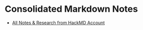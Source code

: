 # Consolidated Markdown Notes

- [All Notes & Research from HackMD Account](https://hackmd.io/Xn_ZlFAIRKCu-GCgAHWUjg?view)
